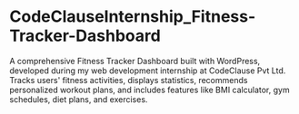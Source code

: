 # CodeClauseInternship_Fitness-Tracker-Dashboard
A comprehensive Fitness Tracker Dashboard built with WordPress, developed during my web development internship at CodeClause Pvt Ltd. Tracks users' fitness activities, displays statistics, recommends personalized workout plans, and includes features like BMI calculator, gym schedules, diet plans, and exercises.
